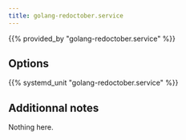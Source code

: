 ```yaml
---
title: golang-redoctober.service
---
```


{{% provided_by "golang-redoctober.service" %}}

## Options

{{% systemd_unit "golang-redoctober.service" %}}

## Additionnal notes

Nothing here.